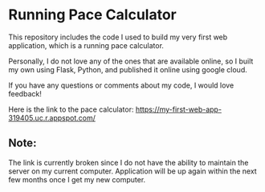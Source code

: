 # Running Pace Calculator

This repository includes the code I used to build my very first web application, which is a running pace calculator. 

Personally, I do not love any of the ones that are available online, so I built my own using Flask, Python, and published it online using google cloud. 

If you have any questions or comments about my code, I would love feedback!

Here is the link to the pace calculator: https://my-first-web-app-319405.uc.r.appspot.com/ 

## Note: 

The link is currently broken since I do not have the ability to maintain the server on my current computer. Application will be up again within the next few months once I get my new computer. 
